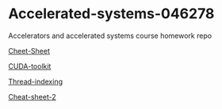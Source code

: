 # Accelerated-systems-046278
Accelerators and accelerated systems course homework repo

[Cheet-Sheet](https://kapeli.com/cheat_sheets/CUDA_C.docset/Contents/Resources/Documents/index)

[CUDA-toolkit](https://docs.nvidia.com/cuda/cuda-c-programming-guide/index.html)

[Thread-indexing](https://cs.calvin.edu/courses/cs/374/CUDA/CUDA-Thread-Indexing-Cheatsheet.pdf)

[Cheat-sheet-2](http://tubafun.bplaced.net/public/cuda_cheatsheet.pdf)
